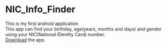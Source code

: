 # NIC_Info_Finder
This is my first android application <br>
This app can find your birthday, age(years, months and days) and gender using your NIC(National IDentity Card) number.<br>
<a href="https://drive.google.com/drive/folders/15ViSI_f4rX9UGSKAH7BH2YRztXHRzKMO">Download</a> the app.
